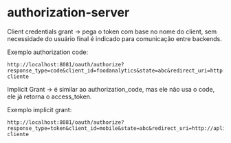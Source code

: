 # authorization-server

Client credentials grant -> pega o token com base no nome do client, sem necessidade do usuário final
é indicado para comunicação entre backends.

Exemplo authorization code: 
```
http://localhost:8081/oauth/authorize?response_type=code&client_id=foodanalytics&state=abc&redirect_uri=http://aplicacao-cliente
```

Implicit Grant -> é similar ao authorization_code, mas ele não usa o code, ele já retorna o access_token.

Exemplo implicit grant:

```
http://localhost:8081/oauth/authorize?response_type=token&client_id=mobile&state=abc&redirect_uri=http://aplicacao-cliente
```